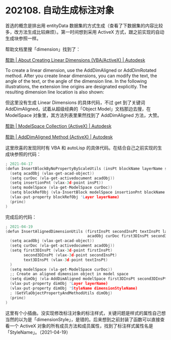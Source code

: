 # 202108. 自动生成标注对象

首选的概念是排出用 entityData 数据集的方式生成（查看了下数据集的内容比较多，改方法生成比较麻烦）。第一时间想到采用 ActiveX 方式，跟之前实现的自动生成块参照一样。

帮助文档里搜「dimension」找到了：

[帮助 | About Creating Linear Dimensions (VBA/ActiveX) | Autodesk](https://help.autodesk.com/view/OARX/2018/CHS/?guid=GUID-A3624BA2-D98D-4493-9920-19C0B7A2C2A2)

To create a linear dimension, use the AddDimAligned or AddDimRotated method. After you create linear dimensions, you can modify the text, the angle of the text, or the angle of the dimension line. In the following illustrations, the extension line origins are designated explicitly. The resulting dimension line location is also shown:

但这里没有生成 Linear Dimensions 的具体代码，不过 get 到了关键词 AddDimAligned，试着从超级经典的「Object Model」文档那边去搜，在 ModelSpace 对象里，其方法列表里果然找到了 AddDimAligned 方法，大赞。

[帮助 | ModelSpace Collection (ActiveX) | Autodesk](https://help.autodesk.com/view/OARX/2018/CHS/?guid=GUID-C541B6F2-1279-4D1C-8DC0-788F27F644EF#GUID-C541B6F2-1279-4D1C-8DC0-788F27F644EF)

[帮助 | AddDimAligned Method (ActiveX) | Autodesk](https://help.autodesk.com/view/OARX/2018/CHS/?guid=GUID-9F5CE147-3787-4DD9-8028-8E89BF02A357)

这里欣喜的发现同时有 VBA 和 autoLisp 的具体代码。在结合自己之前实现的生成块参照的代码：

```c
; 2021-04-17
(defun InsertBlockByNoPropertyByScaleUtils (insPt blockName layerName scale / acadObj curDoc insertionPnt modelSpace blockRefObj blockAttributes)
  (setq acadObj (vlax-get-acad-object))
  (setq curDoc (vla-get-activedocument acadObj)) 
  (setq insertionPnt (vlax-3d-point insPt))
  (setq modelSpace (vla-get-ModelSpace curDoc))
  (setq blockRefObj (vla-InsertBlock modelSpace insertionPnt blockName scale scale scale 0))
  (vlax-put-property blockRefObj 'Layer layerName)
  (princ)
)
```

完成后的代码：

```c
; 2021-04-19
(defun InsertAlignedDimensionUtils (firstInsPt secondInsPt textInsPt layerName dimensionStyleName / 
                                    acadObj curDoc first3DInsPt second3DInsPt text3DInsPt modelSpace dimObj)
  (setq acadObj (vlax-get-acad-object))
  (setq curDoc (vla-get-activedocument acadObj)) 
  (setq first3DInsPt (vlax-3d-point firstInsPt) 
        second3DInsPt (vlax-3d-point secondInsPt)
        text3DInsPt (vlax-3d-point textInsPt)
  )
  (setq modelSpace (vla-get-ModelSpace curDoc))
  ;; Create an aligned dimension object in model space
  (setq dimObj (vla-AddDimAligned modelSpace first3DInsPt second3DInsPt text3DInsPt))
  (vlax-put-property dimObj 'Layer layerName)
  (vlax-put-property dimObj 'StyleName dimensionStyleName)
  ; (GetVlaObjectPropertyAndMethodUtils dimObj)
  (princ)
)
```

这里有个小插曲。没实现修改标注对象的标注样式，关键问题是样式的属性自己想当然的以为是「dimensionStyle」，是错的。后来想到之前封装了函数可以直接查看一个 ActiveX 对象的所有成员方法和成员属性，找到了标注样式属性名是「StyleName」。（2021-04-19）